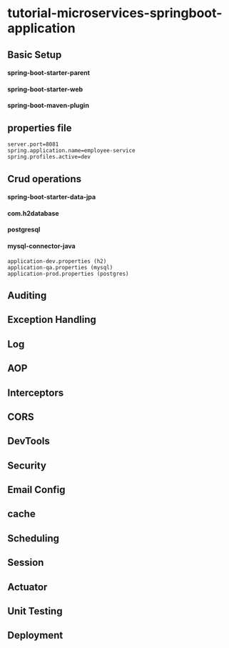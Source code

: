 # tutorial-microservices-springboot-application

## Basic Setup
#### spring-boot-starter-parent
#### spring-boot-starter-web
#### spring-boot-maven-plugin

## properties file
```
server.port=8081
spring.application.name=employee-service
spring.profiles.active=dev
```
## Crud operations
#### spring-boot-starter-data-jpa
#### com.h2database
#### postgresql
#### mysql-connector-java
```
application-dev.properties (h2)
application-qa.properties (mysql)
application-prod.properties (postgres)
```
## Auditing
## Exception Handling
## Log
## AOP
## Interceptors
## CORS
## DevTools
## Security
## Email Config
## cache
## Scheduling
## Session
## Actuator
## Unit Testing
## Deployment

